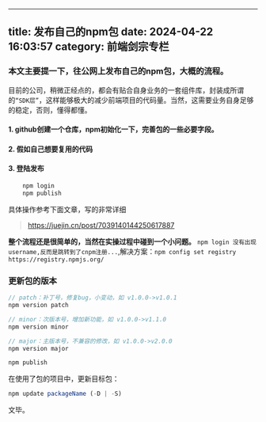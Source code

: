 <!--
 * @Description: 
 * @Author: didadida262
 * @Date: 2024-04-22 16:03:57
 * @LastEditors: didadida262
 * @LastEditTime: 2024-04-23 13:50:40
-->
---
title: 发布自己的npm包
date: 2024-04-22 16:03:57
category: 前端剑宗专栏
---


### 本文主要提一下，往公网上发布自己的npm包，大概的流程。

目前的公司，稍微正经点的，都会有贴合自身业务的一套组件库，封装成所谓的`“SDK层”`，这样能够极大的减少前端项目的代码量。当然，这需要业务自身足够的稳定，否则，懂得都懂。

#### 1. github创建一个仓库，npm初始化一下，完善包的一些必要字段。
#### 2. 假如自己想要复用的代码 
#### 3. 登陆发布
```javascript
    npm login
    npm publish
```

具体操作参考下面文章，写的非常详细

> https://juejin.cn/post/7039140144250617887

**整个流程还是很简单的，当然在实操过程中碰到一个小问题。**
`npm login 没有出现 username,反而是跳转到了cnpm注册...`,解决方案：`npm config set registry https://registry.npmjs.org/`

### 更新包的版本
```javascript
// patch：补丁号，修复bug，小变动，如 v1.0.0->v1.0.1
npm version patch

// minor：次版本号，增加新功能，如 v1.0.0->v1.1.0
npm version minor

// major：主版本号，不兼容的修改，如 v1.0.0->v2.0.0
npm version major

npm publish
```
在使用了包的项目中，更新目标包：
```javascript
npm update packageName (-D | -S)
```

文毕。


